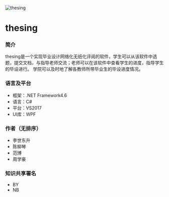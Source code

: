 ![thesing](https://github.com/2019-summer-internship/Csharp/blob/master/design/brand/logo/image/thesing-logo-h-white.png)

# thesing

### 简介
thesing是一个实现毕业设计网络化无纸化评阅的软件，学生可以从该软件中选题，提交文档，与指导老师交流；老师可以在该软件中查看学生的进度，指导学生的毕设进行。
学院可以及时地了解各教师所带毕业生的毕设进度情况。

### 语言及平台
* 框架：.NET Framework4.6
* 语言：C#
* 平台：VS2017
* UI库：WPF

### 作者（无排序）
* 李世东升
* 陈柳琴
* 范博
* 周学豪

### 知识共享署名
* BY
* NB
